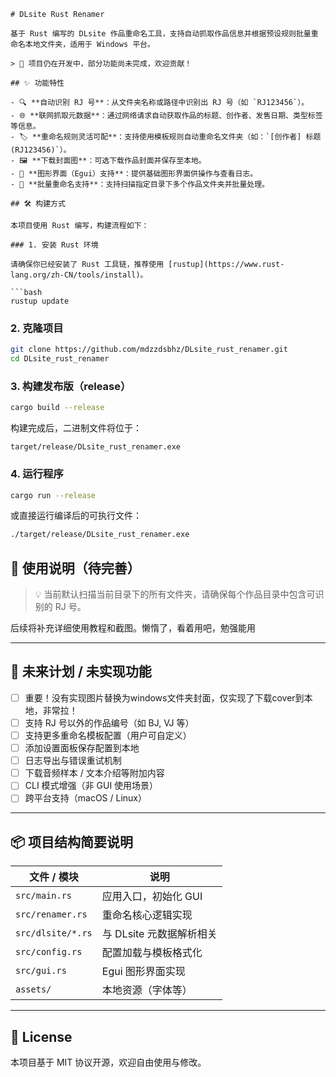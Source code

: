 
````
# DLsite Rust Renamer

基于 Rust 编写的 DLsite 作品重命名工具，支持自动抓取作品信息并根据预设规则批量重命名本地文件夹，适用于 Windows 平台。

> 🚧 项目仍在开发中，部分功能尚未完成，欢迎贡献！

## ✨ 功能特性

- 🔍 **自动识别 RJ 号**：从文件夹名称或路径中识别出 RJ 号（如 `RJ123456`）。
- 🌐 **联网抓取元数据**：通过网络请求自动获取作品的标题、创作者、发售日期、类型标签等信息。
- 🏷️ **重命名规则灵活可配**：支持使用模板规则自动重命名文件夹（如：`[创作者] 标题 (RJ123456)`）。
- 🖼️ **下载封面图**：可选下载作品封面并保存至本地。
- 🧪 **图形界面（Egui）支持**：提供基础图形界面供操作与查看日志。
- 📁 **批量重命名支持**：支持扫描指定目录下多个作品文件夹并批量处理。

## 🛠️ 构建方式

本项目使用 Rust 编写，构建流程如下：

### 1. 安装 Rust 环境

请确保你已经安装了 Rust 工具链，推荐使用 [rustup](https://www.rust-lang.org/zh-CN/tools/install)。

```bash
rustup update
````

### 2. 克隆项目

```bash
git clone https://github.com/mdzzdsbhz/DLsite_rust_renamer.git
cd DLsite_rust_renamer
```

### 3. 构建发布版（release）

```bash
cargo build --release
```

构建完成后，二进制文件将位于：

```
target/release/DLsite_rust_renamer.exe
```

### 4. 运行程序

```bash
cargo run --release
```

或直接运行编译后的可执行文件：

```bash
./target/release/DLsite_rust_renamer.exe
```

## 🧩 使用说明（待完善）

> 💡 当前默认扫描当前目录下的所有文件夹，请确保每个作品目录中包含可识别的 RJ 号。

后续将补充详细使用教程和截图。懒惰了，看着用吧，勉强能用

---

## 🚧 未来计划 / 未实现功能

* [ ] 重要！没有实现图片替换为windows文件夹封面，仅实现了下载cover到本地，非常拉！
* [ ] 支持 RJ 号以外的作品编号（如 BJ, VJ 等）
* [ ] 支持更多重命名模板配置（用户可自定义）
* [ ] 添加设置面板保存配置到本地
* [ ] 日志导出与错误重试机制
* [ ] 下载音频样本 / 文本介绍等附加内容
* [ ] CLI 模式增强（非 GUI 使用场景）
* [ ] 跨平台支持（macOS / Linux）

---

## 📦 项目结构简要说明

| 文件 / 模块           | 说明               |
| ----------------- | ---------------- |
| `src/main.rs`     | 应用入口，初始化 GUI     |
| `src/renamer.rs`  | 重命名核心逻辑实现        |
| `src/dlsite/*.rs` | 与 DLsite 元数据解析相关 |
| `src/config.rs`   | 配置加载与模板格式化       |
| `src/gui.rs`      | Egui 图形界面实现      |
| `assets/`         | 本地资源（字体等）        |

---

## 📄 License

本项目基于 MIT 协议开源，欢迎自由使用与修改。

